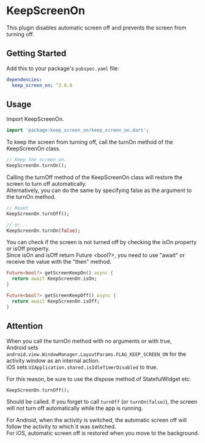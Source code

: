 # KeepScreenOn

This plugin disables automatic screen off and prevents the screen from turning off.

## Getting Started

Add this to your package's `pubspec.yaml` file:

```yaml
dependencies:
  keep_screen_on: ^2.0.0
```

## Usage

Import KeepScreenOn.

```dart
import 'package:keep_screen_on/keep_screen_on.dart';
```

To keep the screen from turning off, call the turnOn method of the KeepScreenOn class.

```dart
// Keep the screen on.
KeepScreenOn.turnOn();
```

Calling the turnOff method of the KeepScreenOn class will restore the screen to turn off automatically.  
Alternatively, you can do the same by specifying false as the argument to the turnOn method.

```dart
// Reset
KeepScreenOn.turnOff();

// or...
KeepScreenOn.turnOn(false);
```

You can check if the screen is not turned off by checking the isOn property or isOff property.  
Since isOn and isOff return Future <bool?>, you need to use "await" or receive the value with the "then" method.

```dart
Future<bool?> getScreenKeepOn() async {
  return await KeepScreenOn.isOn; 
}

Future<bool?> getScreenKeepOff() async {
  return await KeepScreenOn.isOff;
}
```

## Attention

When you call the turnOn method with no arguments or with true,  
Android sets ```android.view.WindowManager.LayoutParams.FLAG_KEEP_SCREEN_ON``` for the activity window as an internal action.  
iOS sets ```UIApplication.shared.isIdleTimerDisabled``` to true.

For this reason, be sure to use the dispose method of StatefulWidget etc.
```dart
KeepScreenOn.turnOff();
```
Should be called.
If you forget to call ```turnOff``` (or ``` turnOn(false) ```), the screen will not turn off automatically while the app is running.

For Android, when the activity is switched, the automatic screen off will follow the activity to which it was switched.  
For iOS, automatic screen off is restored when you move to the background.